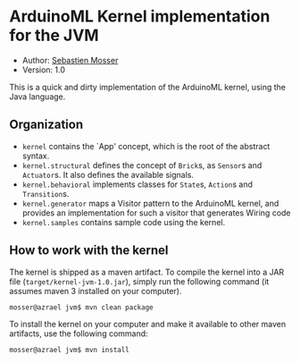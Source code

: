 # ArduinoML Kernel implementation for the JVM

  * Author: [Sebastien Mosser](mailto?mosser@i3s.unice.fr)
  * Version: 1.0

This is a quick and dirty implementation of the ArduinoML kernel, using the Java language.

## Organization

  * `kernel` contains the `App' concept, which is the root of the abstract syntax.
  * `kernel.structural` defines the concept of `Brick`s, as `Sensor`s and `Actuator`s. It also defines the available
     signals.
  * `kernel.behavioral` implements classes for `State`s, `Action`s and `Transition`s.
  * `kernel.generator` maps a Visitor pattern to the ArduinoML kernel, and provides an implementation for such a visitor
    that generates Wiring code
  * `kernel.samples` contains sample code using the kernel.

## How to work with the kernel

The kernel is shipped as a maven artifact. To compile the kernel into a JAR file (`target/kernel-jvm-1.0.jar`), simply
run the following command (it assumes maven 3 installed on your computer).

    mosser@azrael jvm$ mvn clean package

To install the kernel on your computer and make it available to other maven artifacts, use the following command:

    mosser@azrael jvm$ mvn install

